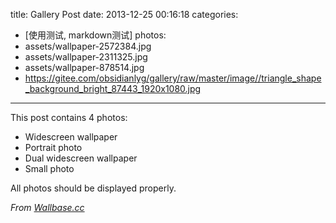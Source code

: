 title: Gallery Post
date: 2013-12-25 00:16:18
categories:
- [使用测试, markdown测试]
photos:
- assets/wallpaper-2572384.jpg
- assets/wallpaper-2311325.jpg
- assets/wallpaper-878514.jpg
- https://gitee.com/obsidianlyg/gallery/raw/master/image//triangle_shape_background_bright_87443_1920x1080.jpg
---

This post contains 4 photos:

- Widescreen wallpaper
- Portrait photo
- Dual widescreen wallpaper
- Small photo

All photos should be displayed properly. 

*From [Wallbase.cc](http://wallbase.cc)* 
